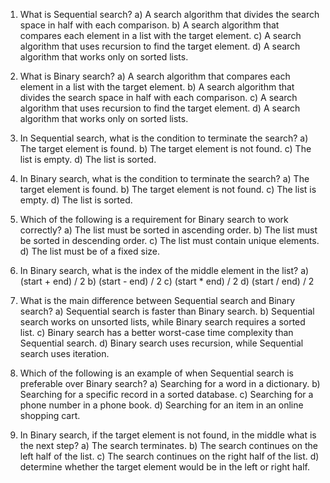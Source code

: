1. What is Sequential search?
   a) A search algorithm that divides the search space in half with each comparison.
   b) A search algorithm that compares each element in a list with the target element.
   c) A search algorithm that uses recursion to find the target element.
   d) A search algorithm that works only on sorted lists.

2. What is Binary search?
   a) A search algorithm that compares each element in a list with the target element.
   b) A search algorithm that divides the search space in half with each comparison.
   c) A search algorithm that uses recursion to find the target element.
   d) A search algorithm that works only on sorted lists.

3. In Sequential search, what is the condition to terminate the search?
   a) The target element is found.
   b) The target element is not found.
   c) The list is empty.
   d) The list is sorted.

4. In Binary search, what is the condition to terminate the search?
   a) The target element is found.
   b) The target element is not found.
   c) The list is empty.
   d) The list is sorted.

5. Which of the following is a requirement for Binary search to work correctly?
   a) The list must be sorted in ascending order.
   b) The list must be sorted in descending order.
   c) The list must contain unique elements.
   d) The list must be of a fixed size.

6. In Binary search, what is the index of the middle element in the list?
   a) (start + end) / 2
   b) (start - end) / 2
   c) (start * end) / 2
   d) (start / end) / 2

7. What is the main difference between Sequential search and Binary search?
   a) Sequential search is faster than Binary search.
   b) Sequential search works on unsorted lists, while Binary search requires a sorted list.
   c) Binary search has a better worst-case time complexity than Sequential search.
   d) Binary search uses recursion, while Sequential search uses iteration.

8. Which of the following is an example of when Sequential search is preferable over Binary search?
    a) Searching for a word in a dictionary.
    b) Searching for a specific record in a sorted database.
    c) Searching for a phone number in a phone book.
    d) Searching for an item in an online shopping cart.

9. In Binary search, if the target element is not found, in the middle what is the next step?
a) The search terminates.
b) The search continues on the left half of the list.
c) The search continues on the right half of the list.
d) determine whether the target element would be in the left or right half.
